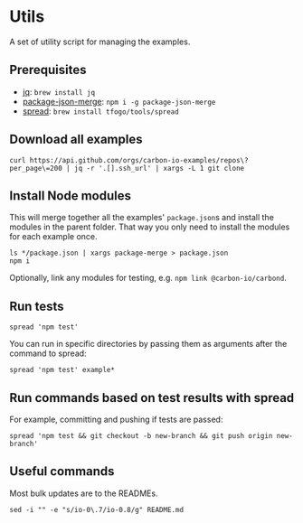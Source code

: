 # Utils

A set of utility script for managing the examples.

## Prerequisites

- [jq](https://stedolan.github.io/jq/): `brew install jq`
- [package-json-merge](https://www.npmjs.com/package/package-json-merge): `npm i -g package-json-merge`
- [spread](https://github.com/tfogo/spread): `brew install tfogo/tools/spread`

## Download all examples

```
curl https://api.github.com/orgs/carbon-io-examples/repos\?per_page\=200 | jq -r '.[].ssh_url' | xargs -L 1 git clone
```

## Install Node modules

This will merge together all the examples' `package.json`s and install the modules in the parent folder. That way you only need to install the modules for each example once.

```
ls */package.json | xargs package-merge > package.json
npm i
```

Optionally, link any modules for testing, e.g. `npm link @carbon-io/carbond`.

## Run tests

```
spread 'npm test'
```

You can run in specific directories by passing them as arguments after the command to spread:

```
spread 'npm test' example*
```

## Run commands based on test results with spread

For example, committing and pushing if tests are passed:

```
spread 'npm test && git checkout -b new-branch && git push origin new-branch'
```

## Useful commands

Most bulk updates are to the READMEs.

```
sed -i "" -e "s/io-0\.7/io-0.8/g" README.md
```
